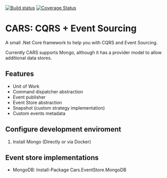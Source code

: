 [![Build status](https://ci.appveyor.com/api/projects/status/58fdyc6de81r7t3r/branch/master?svg=true)](https://ci.appveyor.com/project/eswann/cars/branch/master)
[![Coverage Status](https://coveralls.io/repos/github/eswann/cars/badge.svg?branch=master)](https://coveralls.io/github/eswann/cars?branch=master)

# CARS: CQRS + Event Sourcing
A small .Net Core framework to help you with CQRS and Event Sourcing.

Currently CARS supports Mongo, although it has a provider model to allow additional data stores.

## Features

* Unit of Work
* Command dispatcher abstraction
* Event publisher
* Event Store abstraction
* Snapshot (custom strategy implementation)
* Custom events metadata

## Configure development enviroment

1. Install Mongo (Directly or via Docker)

## Event store implementations

* MongoDB: Install-Package Cars.EventStore.MongoDB

